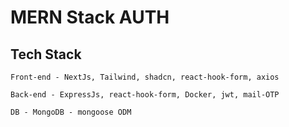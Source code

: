 
#  MERN Stack AUTH 
## Tech Stack
`Front-end - NextJs, Tailwind, shadcn, react-hook-form, axios`

`Back-end - ExpressJs, react-hook-form, Docker, jwt, mail-OTP `

`DB - MongoDB - mongoose ODM`
